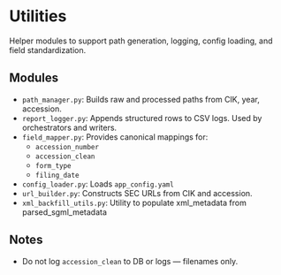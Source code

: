 # Utilities

Helper modules to support path generation, logging, config loading, and field standardization.

## Modules

- `path_manager.py`: Builds raw and processed paths from CIK, year, accession.
- `report_logger.py`: Appends structured rows to CSV logs. Used by orchestrators and writers.
- `field_mapper.py`: Provides canonical mappings for:
  - `accession_number`
  - `accession_clean`
  - `form_type`
  - `filing_date`
- `config_loader.py`: Loads `app_config.yaml`
- `url_builder.py`: Constructs SEC URLs from CIK and accession.
- `xml_backfill_utils.py`: Utility to populate xml_metadata from parsed_sgml_metadata

## Notes
- Do not log `accession_clean` to DB or logs — filenames only.

